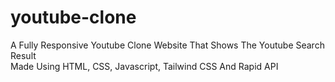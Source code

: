 # youtube-clone
A Fully Responsive Youtube Clone Website That Shows The Youtube Search Result <br>
Made Using HTML, CSS, Javascript, Tailwind CSS And Rapid API
